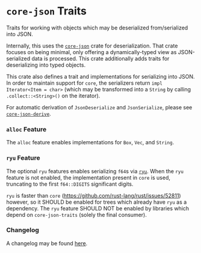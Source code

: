 # `core-json` Traits

Traits for working with objects which may be deserialized from/serialized into
JSON.

Internally, this uses the [`core-json`](https://docs.rs/core-json) crate for
deserialization. That crate focuses on being minimal, only offering a
dynamically-typed view as JSON-serialized data is processed. This crate
additionally adds traits for deserializing into typed objects.

This crate also defines a trait and implementations for serializing into JSON.
In order to maintain support for `core`, the serializers return
`impl Iterator<Item = char>` (which may be transformed into a `String` by
calling `.collect::<String>()` on the iterator).

For automatic derivation of `JsonDeserialize` and `JsonSerialize`, please see
[`core-json-derive`](https://docs.rs/core-json-derive).

### `alloc` Feature

The `alloc` feature enables implementations for `Box`, `Vec`, and `String`.

### `ryu` Feature

The optional `ryu` features enables serializing `f64`s via
[`ryu`](https://docs.rs/ryu). When the `ryu` feature is not enabled, the
implementation present in `core` is used, truncating to the first `f64::DIGITS`
significant digits.

`ryu` is faster than `core` (https://github.com/rust-lang/rust/issues/52811)
however, so it SHOULD be enabled for trees which already have `ryu` as a
dependency. The `ryu` feature SHOULD NOT be enabled by libraries which depend
on `core-json-traits` (solely the final consumer).

### Changelog

A changelog may be found
[here](https://github.com/core-json/core-json/tree/master/traits/CHANGELOG.md).
